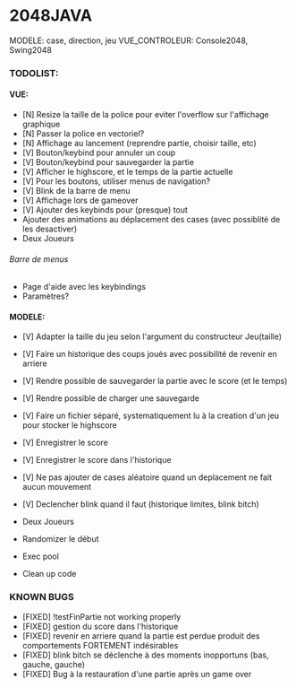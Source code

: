 # 2048JAVA
MODELE: case, direction, jeu
VUE_CONTROLEUR: Console2048, Swing2048

### TODOLIST:
#### VUE:
- [N] Resize la taille de la police pour eviter l'overflow sur l'affichage graphique
- [N] Passer la police en vectoriel?
- [N] Affichage au lancement (reprendre partie, choisir taille, etc)
- [V] Bouton/keybind pour annuler un coup
- [V] Bouton/keybind pour sauvegarder la partie
- [V] Afficher le highscore, et le temps de la partie actuelle
- [V] Pour les boutons, utiliser menus de navigation?
- [V] Blink de la barre de menu
- [V] Affichage lors de gameover
- [V] Ajouter des keybinds pour (presque) tout
- Ajouter des animations au déplacement des cases (avec possiblité de les desactiver)
- Deux Joueurs

###### Barre de menus
- Page d'aide avec les keybindings
- Paramètres?

#### MODELE:
- [V] Adapter la taille du jeu selon l'argument du constructeur Jeu(taille)
- [V] Faire un historique des coups joués avec possibilité de revenir en arriere
- [V] Rendre possible de sauvegarder la partie avec le score (et le temps)
- [V] Rendre possible de charger une sauvegarde
- [V] Faire un fichier séparé, systematiquement lu à la creation d'un jeu pour stocker le highscore
- [V] Enregistrer le score
- [V] Enregistrer le score dans l'historique
- [V] Ne pas ajouter de cases aléatoire quand un deplacement ne fait aucun mouvement
- [V] Declencher blink quand il faut (historique limites, blink bitch)
- Deux Joueurs
- Randomizer le début
- Exec pool

- Clean up code

### KNOWN BUGS
- [FIXED] !testFinPartie not working properly 
- [FIXED] gestion du score dans l'historique
- [FIXED] revenir en arriere quand la partie est perdue produit des comportements FORTEMENT indésirables
- [FIXED] blink bitch se déclenche à des moments inopportuns (bas, gauche, gauche)
- [FIXED] Bug à la restauration d'une partie après un game over